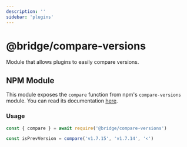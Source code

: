 ```yaml
---
description: ''
sidebar: 'plugins'
---
```


# @bridge/compare-versions

Module that allows plugins to easily compare versions.

## NPM Module

This module exposes the `compare` function from npm's `compare-versions` module. You can read its documentation [here](https://www.npmjs.com/package/compare-versions#human-readable-compare).

### Usage

```typescript
const { compare } = await require('@bridge/compare-versions')

const isPrevVersion = compare('v1.7.15', 'v1.7.14', '<')
```
